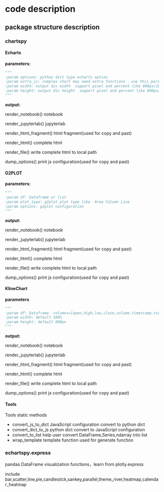 # code description

## package structure description

### chartspy

#### Echarts 

**parameters:**
```python
"""
:param options: python dict type echarts option
:param extra_js: complex chart may need extra functions ，use this parameter
:param width: output div width  support pixel and percent like 800px/100%
:param height: output div height  support pixel and percent like 800px/100%
"""
```

**output:**


render_notebook() notebook

render_jupyterlab() jupyterlab

render_html_fragment()  html fragment(used for copy and past)

render_html()  complete html

render_file() write complete html to local path

dump_options() print js configuration(used for copy and past)

#### G2PLOT 

**parameters:**
```python
"""
:param df: Dataframe or list
:param plot_type: g2plot plot type like  Area Column Line 
:param options: g2plot configuration    
"""
```

**output:**

render_notebook() notebook

render_jupyterlab() jupyterlab

render_html_fragment()  html fragment(used for copy and past)

render_html()  complete html

render_file() write complete html to local path

dump_options() print js configuration(used for copy and past)


#### KlineChart
**parameters**
```python
"""
:param df: Dataframe  columns=[open,high,low,close,volume,timestamp,turnover]
:param width: default 100%
:param height: default 600px 
"""
```
**output:**

render_notebook() notebook

render_jupyterlab() jupyterlab

render_html_fragment()  html fragment(used for copy and past)

render_html()  complete html

render_file() write complete html to local path

dump_options() print js configuration(used for copy and past)

#### Tools 

Tools  static methods

* convert_js_to_dict JavaScript configuration convert to python dict
* convert_dict_to_js python dict  convert to JavaScript configuration
* convert_to_list help user convert DataFrame,Series,ndarray into list
* wrap_template template function used for generate function 

### echartspy.express

pandas DataFrame visualization functions，learn from plotly.express

include  bar,scatter,line,pie,candlestick,sankey,parallel,theme_river,heatmap,calendar_heatmap

